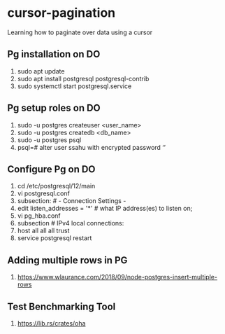 # cursor-pagination
Learning how to paginate over data using a cursor

## Pg installation on DO
1. sudo apt update
2. sudo apt install postgresql postgresql-contrib
3. sudo systemctl start postgresql.service

## Pg setup roles on DO
1. sudo -u postgres createuser <user_name>
2. sudo -u postgres createdb <db_name>
3. sudo -u postgres psql
4. psql=#  alter user ssahu with encrypted password ‘<password>’

## Configure Pg on DO
1. cd /etc/postgresql/12/main
2. vi postgresql.conf
3. subsection: # - Connection Settings -
3. edit listen_addresses = '*'			# what IP address(es) to listen on;
4. vi pg_hba.conf
5. subsection # IPv4 local connections:
6. host    all             all             all                     trust
7. service postgresql restart

## Adding multiple rows in PG
1. https://www.wlaurance.com/2018/09/node-postgres-insert-multiple-rows

## Test Benchmarking Tool
1. https://lib.rs/crates/oha
